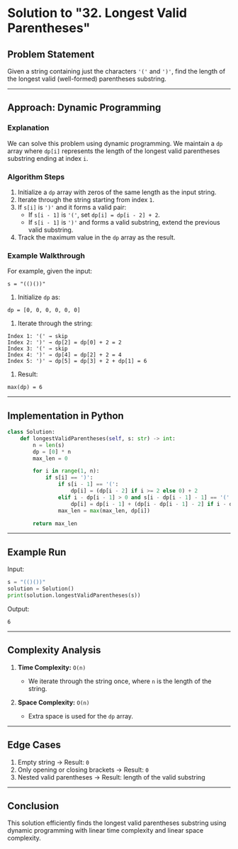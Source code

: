 # Solution to "32. Longest Valid Parentheses"

## Problem Statement

Given a string containing just the characters `'('` and `')'`, find the length of the longest valid (well-formed) parentheses substring.

---

## Approach: Dynamic Programming

### Explanation

We can solve this problem using dynamic programming. We maintain a `dp` array where `dp[i]` represents the length of the longest valid parentheses substring ending at index `i`.

### Algorithm Steps

1. Initialize a `dp` array with zeros of the same length as the input string.
2. Iterate through the string starting from index `1`.
3. If `s[i]` is `')'` and it forms a valid pair:
    - If `s[i - 1]` is `'('`, set `dp[i] = dp[i - 2] + 2`.
    - If `s[i - 1]` is `')'` and forms a valid substring, extend the previous valid substring.
4. Track the maximum value in the `dp` array as the result.

### Example Walkthrough

For example, given the input:

```
s = "(()())"
```

1. Initialize `dp` as:

```
dp = [0, 0, 0, 0, 0, 0]
```

1. Iterate through the string:

```
Index 1: '(' → skip
Index 2: ')' → dp[2] = dp[0] + 2 = 2
Index 3: '(' → skip
Index 4: ')' → dp[4] = dp[2] + 2 = 4
Index 5: ')' → dp[5] = dp[3] + 2 + dp[1] = 6
```

1. Result:

```
max(dp) = 6
```

---

## Implementation in Python

```python
class Solution:
    def longestValidParentheses(self, s: str) -> int:
        n = len(s)
        dp = [0] * n
        max_len = 0

        for i in range(1, n):
            if s[i] == ')':
                if s[i - 1] == '(':
                    dp[i] = (dp[i - 2] if i >= 2 else 0) + 2
                elif i - dp[i - 1] > 0 and s[i - dp[i - 1] - 1] == '(':
                    dp[i] = dp[i - 1] + (dp[i - dp[i - 1] - 2] if i - dp[i - 1] >= 2 else 0) + 2
                max_len = max(max_len, dp[i])

        return max_len
```

---

## Example Run

Input:

```python
s = "(()())"
solution = Solution()
print(solution.longestValidParentheses(s))
```

Output:

```
6
```

---

## Complexity Analysis

1. **Time Complexity:** `O(n)`
    
    - We iterate through the string once, where `n` is the length of the string.
2. **Space Complexity:** `O(n)`
    
    - Extra space is used for the `dp` array.

---

## Edge Cases

1. Empty string → Result: `0`
2. Only opening or closing brackets → Result: `0`
3. Nested valid parentheses → Result: length of the valid substring

---

## Conclusion

This solution efficiently finds the longest valid parentheses substring using dynamic programming with linear time complexity and linear space complexity.